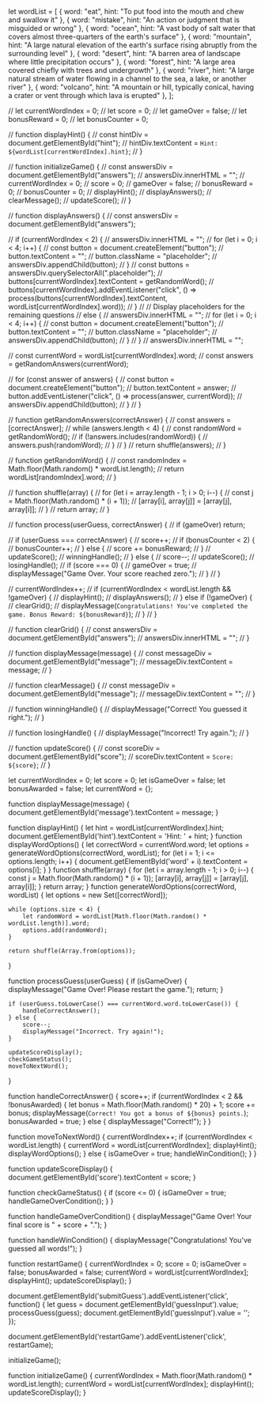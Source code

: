 let wordList = [
    { word: "eat", hint: "To put food into the mouth and chew and swallow it" },
    { word: "mistake", hint: "An action or judgment that is misguided or wrong" },
    { word: "ocean", hint: "A vast body of salt water that covers almost three-quarters of the earth's surface" },
    { word: "mountain", hint: "A large natural elevation of the earth's surface rising abruptly from the surrounding level" },
    { word: "desert", hint: "A barren area of landscape where little precipitation occurs" },
    { word: "forest", hint: "A large area covered chiefly with trees and undergrowth" },
    { word: "river", hint: "A large natural stream of water flowing in a channel to the sea, a lake, or another river" },
    { word: "volcano", hint: "A mountain or hill, typically conical, having a crater or vent through which lava is erupted" },
  ];

//   let currentWordIndex = 0;
//   let score = 0;
//   let gameOver = false;
//   let bonusReward = 0;
//   let bonusCounter = 0;

//   function displayHint() {
//     const hintDiv = document.getElementById("hint");
//     hintDiv.textContent = `Hint: ${wordList[currentWordIndex].hint}`;
//   }

//   function initializeGame() {
//     const answersDiv = document.getElementById("answers");
//     answersDiv.innerHTML = "";
//     currentWordIndex = 0;
//     score = 0;
//     gameOver = false;
//     bonusReward = 0;
//     bonusCounter = 0;
//     displayHint();
//     displayAnswers();
//     clearMessage();
//     updateScore();
//   }

//   function displayAnswers() {
//     const answersDiv = document.getElementById("answers");

//     if (currentWordIndex < 2) {
//         answersDiv.innerHTML = "";
//         for (let i = 0; i < 4; i++) {
//           const button = document.createElement("button");
//           button.textContent = "";
//           button.className = "placeholder";
//           answersDiv.appendChild(button);
//         }
//         const buttons = answersDiv.querySelectorAll(".placeholder");
//         buttons[currentWordIndex].textContent = getRandomWord();
//         buttons[currentWordIndex].addEventListener("click", () => process(buttons[currentWordIndex].textContent, wordList[currentWordIndex].word));
//       }
//       // Display placeholders for the remaining questions
//       else {
//         answersDiv.innerHTML = "";
//         for (let i = 0; i < 4; i++) {
//           const button = document.createElement("button");
//           button.textContent = "";
//           button.className = "placeholder";
//           answersDiv.appendChild(button);
//         }
//       }
//     answersDiv.innerHTML = "";

//     const currentWord = wordList[currentWordIndex].word;
//     const answers = getRandomAnswers(currentWord);

//     for (const answer of answers) {
//       const button = document.createElement("button");
//       button.textContent = answer;
//       button.addEventListener("click", () => process(answer, currentWord));
//       answersDiv.appendChild(button);
//     }
//   }

//   function getRandomAnswers(correctAnswer) {
//     const answers = [correctAnswer];
//     while (answers.length < 4) {
//       const randomWord = getRandomWord();
//       if (!answers.includes(randomWord)) {
//         answers.push(randomWord);
//       }
//     }
//     return shuffle(answers);
//   }

//   function getRandomWord() {
//     const randomIndex = Math.floor(Math.random() * wordList.length);
//     return wordList[randomIndex].word;
//   }

//   function shuffle(array) {
//     for (let i = array.length - 1; i > 0; i--) {
//       const j = Math.floor(Math.random() * (i + 1));
//       [array[i], array[j]] = [array[j], array[i]];
//     }
//     return array;
//   }

//   function process(userGuess, correctAnswer) {
//     if (gameOver) return;

//     if (userGuess === correctAnswer) {
//       score++;
//       if (bonusCounter < 2) {
//         bonusCounter++;
//       } else {
//         score += bonusReward;
//       }
//       updateScore();
//       winningHandle();
//     } else {
//       score--;
//       updateScore();
//       losingHandle();
//       if (score === 0) {
//         gameOver = true;
//         displayMessage("Game Over. Your score reached zero.");
//       }
//     }

//     currentWordIndex++;
//     if (currentWordIndex < wordList.length && !gameOver) {
//       displayHint();
//       displayAnswers();
//     } else if (!gameOver) {
//       clearGrid();
//       displayMessage(`Congratulations! You've completed the game. Bonus Reward: ${bonusReward}`);
//     }
//   }

//   function clearGrid() {
//     const answersDiv = document.getElementById("answers");
//     answersDiv.innerHTML = "";
//   }

//   function displayMessage(message) {
//     const messageDiv = document.getElementById("message");
//     messageDiv.textContent = message;
//   }

//   function clearMessage() {
//     const messageDiv = document.getElementById("message");
//     messageDiv.textContent = "";
//   }

//   function winningHandle() {
//     displayMessage("Correct! You guessed it right.");
//   }

//   function losingHandle() {
//     displayMessage("Incorrect! Try again.");
//   }

//   function updateScore() {
//     const scoreDiv = document.getElementById("score");
//     scoreDiv.textContent = `Score: ${score}`;
//   }


let currentWordIndex = 0;
let score = 0;
let isGameOver = false;
let bonusAwarded = false;
let currentWord = {};

function displayMessage(message) {
    document.getElementById('message').textContent = message;
}

function displayHint() {
    let hint = wordList[currentWordIndex].hint;
    document.getElementById('hint').textContent = 'Hint: ' + hint;
}
function displayWordOptions() {
    let correctWord = currentWord.word;
    let options = generateWordOptions(correctWord, wordList);
    for (let i = 1; i <= options.length; i++) {
        document.getElementById('word' + i).textContent = options[i];
    }
}
function shuffle(array) {
    for (let i = array.length - 1; i > 0; i--) {
        const j = Math.floor(Math.random() * (i + 1));
        [array[i], array[j]] = [array[j], array[i]];
    }
    return array;
}
function generateWordOptions(correctWord, wordList) {
    let options = new Set([correctWord]);

    while (options.size < 4) {
        let randomWord = wordList[Math.floor(Math.random() * wordList.length)].word;
        options.add(randomWord);
    }

    return shuffle(Array.from(options));
}

function processGuess(userGuess) {
    if (isGameOver) {
        displayMessage("Game Over! Please restart the game.");
        return;
    }

    if (userGuess.toLowerCase() === currentWord.word.toLowerCase()) {
        handleCorrectAnswer();
    } else {
        score--;
        displayMessage("Incorrect. Try again!");
    }
    
    updateScoreDisplay();
    checkGameStatus();
    moveToNextWord();
}

function handleCorrectAnswer() {
    score++;
    if (currentWordIndex < 2 && !bonusAwarded) {
        let bonus = Math.floor(Math.random() * 20) + 1;
        score += bonus;
        displayMessage(`Correct! You got a bonus of ${bonus} points.`);
        bonusAwarded = true;
    } else {
        displayMessage("Correct!");
    }
}

function moveToNextWord() {
    currentWordIndex++;
    if (currentWordIndex < wordList.length) {
        currentWord = wordList[currentWordIndex];
        displayHint();
        displayWordOptions();
    } else {
        isGameOver = true;
        handleWinCondition();
    }
}

function updateScoreDisplay() {
    document.getElementById('score').textContent = score;
}

function checkGameStatus() {
    if (score <= 0) {
        isGameOver = true;
        handleGameOverCondition();
    }
}

function handleGameOverCondition() {
    displayMessage("Game Over! Your final score is " + score + ".");
}

function handleWinCondition() {
    displayMessage("Congratulations! You've guessed all words!");
}

function restartGame() {
    currentWordIndex = 0;
    score = 0;
    isGameOver = false;
    bonusAwarded = false;
    currentWord = wordList[currentWordIndex];
    displayHint();
    updateScoreDisplay();
}

document.getElementById('submitGuess').addEventListener('click', function() {
    let guess = document.getElementById('guessInput').value;
    processGuess(guess);
    document.getElementById('guessInput').value = '';
});

document.getElementById('restartGame').addEventListener('click', restartGame);

initializeGame();

function initializeGame() {
    currentWordIndex = Math.floor(Math.random() * wordList.length);
    currentWord = wordList[currentWordIndex];
    displayHint();
    updateScoreDisplay();
}
